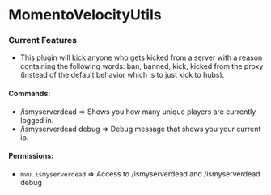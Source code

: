 # MomentoVelocityUtils

### Current Features
* This plugin will kick anyone who gets kicked from a server with a reason containing the following words: ban, banned, kick, kicked from the proxy (instead of the default behavior which is to just kick to hubs).

#### Commands:
* /ismyserverdead => Shows you how many unique players are currently logged in.
* /ismyserverdead debug => Debug message that shows you your current ip.

#### Permissions:
* `mvu.ismyserverdead` => Access to /ismyserverdead and /ismyserverdead debug


